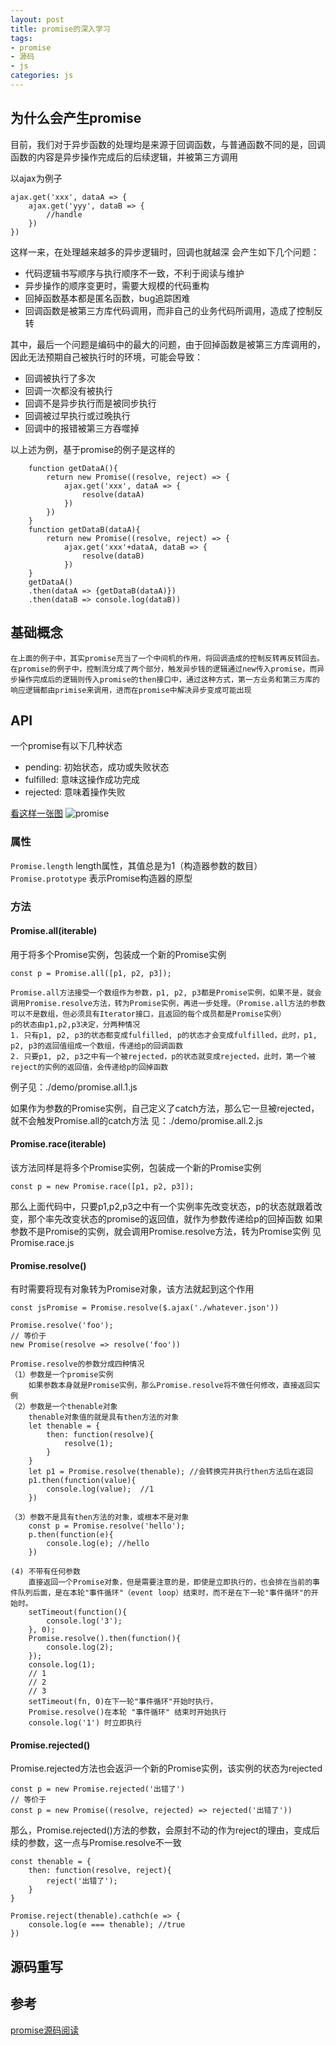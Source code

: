 ```yaml
---
layout: post
title: promise的深入学习
tags:
- promise
- 源码
- js
categories: js
---
```


## 为什么会产生promise
目前，我们对于异步函数的处理均是来源于回调函数，与普通函数不同的是，回调函数的内容是异步操作完成后的后续逻辑，并被第三方调用

以ajax为例子
```
ajax.get('xxx', dataA => {
    ajax.get('yyy', dataB => {
        //handle
    })
})
```
这样一来，在处理越来越多的异步逻辑时，回调也就越深
会产生如下几个问题：
* 代码逻辑书写顺序与执行顺序不一致，不利于阅读与维护
* 异步操作的顺序变更时，需要大规模的代码重构
* 回掉函数基本都是匿名函数，bug追踪困难
* 回调函数是被第三方库代码调用，而非自己的业务代码所调用，造成了控制反转

其中，最后一个问题是编码中的最大的问题，由于回掉函数是被第三方库调用的，因此无法预期自己被执行时的环境，可能会导致：
* 回调被执行了多次
* 回调一次都没有被执行
* 回调不是异步执行而是被同步执行
* 回调被过早执行或过晚执行
* 回调中的报错被第三方吞噬掉

以上述为例，基于promise的例子是这样的
```
    function getDataA(){
        return new Promise((resolve, reject) => {
            ajax.get('xxx', dataA => {
                resolve(dataA)
            })
        })
    }
    function getDataB(dataA){
        return new Promise((resolve, reject) => {
            ajax.get('xxx'+dataA, dataB => {
                resolve(dataB)
            })
    }
    getDataA()
    .then(dataA => {getDataB(dataA)})
    .then(dataB => console.log(dataB))
```
## 基础概念
    在上面的例子中，其实promise充当了一个中间机的作用，将回调造成的控制反转再反转回去。
    在promise的例子中，控制流分成了两个部分，触发异步钱的逻辑通过new传入promise，而异步操作完成后的逻辑则传入promise的then接口中，通过这种方式，第一方业务和第三方库的响应逻辑都由primise来调用，进而在promise中解决异步变成可能出现
## API
一个promise有以下几种状态
* pending: 初始状态，成功或失败状态
* fulfilled: 意味这操作成功完成
* rejected: 意味着操作失败

[看这样一张图](https://mdn.mozillademos.org/files/8633/promises.png)
![promise](https://mdn.mozillademos.org/files/8633/promises.png)

### 属性
`Promise.length` length属性，其值总是为1（构造器参数的数目）
`Promise.prototype` 表示Promise构造器的原型

### 方法

#### Promise.all(iterable)
用于将多个Promise实例，包装成一个新的Promise实例
```
const p = Promise.all([p1, p2, p3]);
```
    Promise.all方法接受一个数组作为参数，p1, p2, p3都是Promise实例，如果不是，就会调用Promise.resolve方法，转为Promise实例，再进一步处理。（Promise.all方法的参数可以不是数组，但必须具有Iterator接口，且返回的每个成员都是Promise实例）
    p的状态由p1,p2,p3决定，分两种情况
    1. 只有p1, p2, p3的状态都变成fulfilled, p的状态才会变成fulfilled，此时，p1, p2, p3的返回值组成一个数组，传递给p的回调函数
    2. 只要p1, p2, p3之中有一个被rejected，p的状态就变成rejected，此时，第一个被reject的实例的返回值，会传递给p的回掉函数

例子见：./demo/promise.all.1.js

如果作为参数的Promise实例，自己定义了catch方法，那么它一旦被rejected，就不会触发Promise.all的catch方法
见：./demo/promise.all.2.js

#### Promise.race(iterable)
该方法同样是将多个Promise实例，包装成一个新的Promise实例
```
const p = new Promise.race([p1, p2, p3]);
```
那么上面代码中，只要p1,p2,p3之中有一个实例率先改变状态，p的状态就跟着改变，那个率先改变状态的promise的返回值，就作为参数传递给p的回掉函数
如果参数不是Promise的实例，就会调用Promise.resolve方法，转为Promise实例
见Promise.race.js

#### Promise.resolve()
有时需要将现有对象转为Promise对象，该方法就起到这个作用
```
const jsPromise = Promise.resolve($.ajax('./whatever.json'))
```

```
Promise.resolve('foo');
// 等价于
new Promise(resolve => resolve('foo'))
```
    Promise.resolve的参数分成四种情况
    （1）参数是一个promise实例
        如果参数本身就是Promise实例，那么Promise.resolve将不做任何修改，直接返回实例
    （2）参数是一个thenable对象
        thenable对象值的就是具有then方法的对象
        let thenable = {
            then: function(resolve){
                resolve(1);
            }
        }
        let p1 = Promise.resolve(thenable); //会转换完并执行then方法后在返回
        p1.then(function(value){
            console.log(value);  //1
        })
        
    （3）参数不是具有then方法的对象，或根本不是对象
        const p = Promise.resolve('hello');
        p.then(function(e){
            console.log(e); //hello
        })

    (4) 不带有任何参数
        直接返回一个Promise对象，但是需要注意的是，即使是立即执行的，也会排在当前的事件队列后面，是在本轮"事件循环"（event loop）结束时，而不是在下一轮"事件循环"的开始时。
        setTimeout(function(){
            console.log('3');
        }, 0);
        Promise.resolve().then(function(){
            console.log(2);
        });
        console.log(1);
        // 1
        // 2
        // 3
        setTimeout(fn, 0)在下一轮"事件循环"开始时执行，
        Promise.resolve()在本轮 "事件循环" 结束时开始执行
        console.log('1') 时立即执行
        
#### Promise.rejected()
Promise.rejected方法也会返沪一个新的Promise实例，该实例的状态为rejected
```
const p = new Promise.rejected('出错了')
// 等价于
const p = new Promise((resolve, rejected) => rejected('出错了'))
```
那么，Promise.rejected()方法的参数，会原封不动的作为reject的理由，变成后续的参数，这一点与Promise.resolve不一致
```
const thenable = {
    then: function(resolve, reject){
        reject('出错了');
    }
}

Promise.reject(thenable).cathch(e => {
    console.log(e === thenable); //true
})

```


## 源码重写

## 参考
[promise源码阅读](http://ewind.us/2017/promise-implementing/)